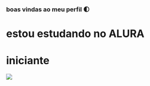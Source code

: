 ### boas vindas ao meu perfil 🌓
# estou estudando no ALURA
# iniciante
![](https://tenor.com/pt-BR/view/chaves-birthday-jooj-gif-27095002)
